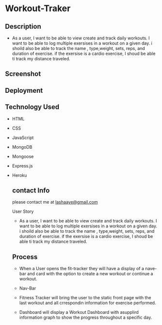 # Workout-Traker

## Description

* As a user, I want to be able to view create and track daily workouts. I want to be able to log multiple exersises in a workout on a given day. i shoild also be able to track the name , type,weight, sets, reps, and duration of exercise. if the exersise is a cardio exercise, I shoud be able ti track my distance traveled.


## Screenshot

## Deployment


## Technology Used

* HTML
* CSS
* JavaScript
* MongoDB
* Mongoose
* Express.js
* Heroku


    ## contact Info

    please contact me at lashaaye@gmail.com


    User Story

    *  As a user, I want to be able to view create and track daily workouts. I want to be able to log multiple exersises in a workout on a given day. i shoild also be able to track the name , type,weight, sets, reps, and duration of exercise. if the exersise is a cardio exercise, I shoud be able ti track my distance traveled.


    ## Process

    * When a User opens the fit-tracker they will have a display of a nave-bar and card with the option to create a new workout or continue a workout. 

    * Nav-Bar

    * Fitness Tracker will bring the user to the static front page with the last workout and all crrespondin information for exercise performed.

    * Dashboard will display a Workout Dashboard with asupplird information graph to show the progress throughout a specific day.